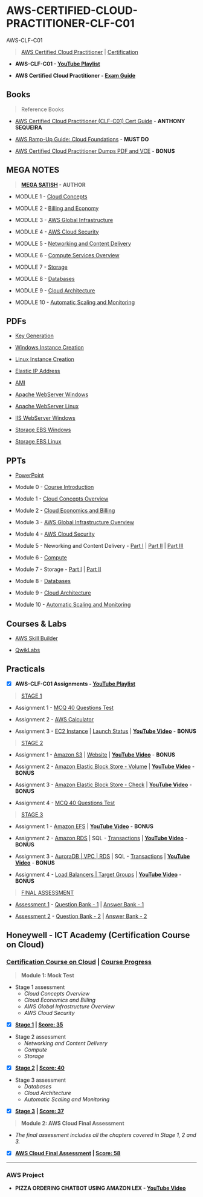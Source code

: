 # AWS-CERTIFIED-CLOUD-PRACTITIONER-CLF-C01
 AWS-CLF-C01

 >[AWS Certified Cloud Practitioner](https://aws.amazon.com/certification/certified-cloud-practitioner) | [Certification](https://aws.amazon.com/certification/)
 
 - **AWS-CLF-C01 - [YouTube Playlist](https://youtube.com/playlist?list=PLGOc13Pt03SZuZA2eS79J4EUtBBgR0JCs)**
 
 - **AWS Certified Cloud Practitioner - [Exam Guide](https://github.com/Amey-Thakur/AWS-CERTIFIED-CLOUD-PRACTITIONER-CLF-C01/blob/main/AWS%20Certified%20Cloud%20Practitioner%20Exam%20Guide.PDF)** 
  
## Books
 
 >Reference Books

 - [AWS Certified Cloud Practitioner (CLF-C01) Cert Guide](https://github.com/Amey-Thakur/AWS-CERTIFIED-CLOUD-PRACTITIONER-CLF-C01/blob/main/Books/Anthony%20Sequeira%20%5BAnthony%20Sequeira%5D%20-%20AWS%20Certified%20Cloud%20Practitioner%20(CLF-C01)%20Cert%20Guide%2C%20First%20Edition-Pearson%20IT%20Certification%20(2019).pdf) - **ANTHONY SEQUEIRA**
 
 - [AWS Ramp-Up Guide: Cloud Foundations](https://github.com/Amey-Thakur/AWS-CERTIFIED-CLOUD-PRACTITIONER-CLF-C01/blob/main/Books/AWS%20Ramp-Up%20Guide%20Cloud%20Foundations.pdf) - **MUST DO**
 
 - [AWS Certified Cloud Practitioner Dumps PDF and VCE](https://github.com/Amey-Thakur/AWS-CERTIFIED-CLOUD-PRACTITIONER-CLF-C01/tree/main/Books/AWS-Certified-Cloud-Practitioner%20Dumps%20PDF%20and%20VCE) - **BONUS**


## MEGA NOTES
 
 >**[MEGA SATISH](https://github.com/msatmod) - AUTHOR**
 
 - MODULE 1 - [Cloud Concepts](https://github.com/Amey-Thakur/AWS-CERTIFIED-CLOUD-PRACTITIONER-CLF-C01/blob/main/MEGA%20NOTES/MODULE%201_%20Cloud%20Concepts.pdf)
 
 - MODULE 2 - [Billing and Economy](https://github.com/Amey-Thakur/AWS-CERTIFIED-CLOUD-PRACTITIONER-CLF-C01/blob/main/MEGA%20NOTES/MODULE%202_%20Billing%20and%20Economy.pdf)
 
 - MODULE 3 - [AWS Global Infrastructure](https://github.com/Amey-Thakur/AWS-CERTIFIED-CLOUD-PRACTITIONER-CLF-C01/blob/main/MEGA%20NOTES/MODULE%203_%20AWS%20Global%20Infrastructure.pdf)
 
 - MODULE 4 - [AWS Cloud Security](https://github.com/Amey-Thakur/AWS-CERTIFIED-CLOUD-PRACTITIONER-CLF-C01/blob/main/MEGA%20NOTES/MODULE%204_%20AWS%20Cloud%20Security.pdf)
 
 - MODULE 5 - [Networking and Content Delivery](https://github.com/Amey-Thakur/AWS-CERTIFIED-CLOUD-PRACTITIONER-CLF-C01/blob/main/MEGA%20NOTES/MODULE%205_%20Networking%20and%20Content%20Delivery.pdf)

 - MODULE 6 - [Compute Services Overview](https://github.com/Amey-Thakur/AWS-CERTIFIED-CLOUD-PRACTITIONER-CLF-C01/blob/main/MEGA%20NOTES/MODULE%206_%20Compute%20Services%20Overview.pdf)
 
 - MODULE 7 - [Storage](https://github.com/Amey-Thakur/AWS-CERTIFIED-CLOUD-PRACTITIONER-CLF-C01/blob/main/MEGA%20NOTES/MODULE%207_%20Storage.pdf)
 
 - MODULE 8 - [Databases](https://github.com/Amey-Thakur/AWS-CERTIFIED-CLOUD-PRACTITIONER-CLF-C01/blob/main/MEGA%20NOTES/MODULE%208_%20Databases.pdf)
 
 - MODULE 9 - [Cloud Architecture](https://github.com/Amey-Thakur/AWS-CERTIFIED-CLOUD-PRACTITIONER-CLF-C01/blob/main/MEGA%20NOTES/MODULE%209_%20Cloud%20Architecture.pdf)
 
 - MODULE 10 - [Automatic Scaling and Monitoring](https://github.com/Amey-Thakur/AWS-CERTIFIED-CLOUD-PRACTITIONER-CLF-C01/blob/main/MEGA%20NOTES/MODULE%2010_%20Automatic%20Scaling%20and%20Monitoring.pdf)


## PDFs
 
 - [Key Generation](https://github.com/Amey-Thakur/AWS-CERTIFIED-CLOUD-PRACTITIONER-CLF-C01/blob/main/PDFS/01_Key_Generation.pdf)
 
 - [Windows Instance Creation](https://github.com/Amey-Thakur/AWS-CERTIFIED-CLOUD-PRACTITIONER-CLF-C01/blob/main/PDFS/02_Windows_Instance_Creation.pdf)
 
 - [Linux Instance Creation](https://github.com/Amey-Thakur/AWS-CERTIFIED-CLOUD-PRACTITIONER-CLF-C01/blob/main/PDFS/03_Linux_Instance_Creation.pdf)
 
 - [Elastic IP Address](https://github.com/Amey-Thakur/AWS-CERTIFIED-CLOUD-PRACTITIONER-CLF-C01/blob/main/PDFS/04_Elastic_IP_Address.pdf)
 
 - [AMI](https://github.com/Amey-Thakur/AWS-CERTIFIED-CLOUD-PRACTITIONER-CLF-C01/blob/main/PDFS/05_AMI.pdf)
 
 - [Apache WebServer Windows](https://github.com/Amey-Thakur/AWS-CERTIFIED-CLOUD-PRACTITIONER-CLF-C01/blob/main/PDFS/06_Apache_WebServer_Windows.pdf)
 
 - [Apache WebServer Linux](https://github.com/Amey-Thakur/AWS-CERTIFIED-CLOUD-PRACTITIONER-CLF-C01/blob/main/PDFS/07_Apache_WebServer_Linux.pdf)
 
 - [IIS WebServer Windows](https://github.com/Amey-Thakur/AWS-CERTIFIED-CLOUD-PRACTITIONER-CLF-C01/blob/main/PDFS/08_IIS_WebServer_Windows.pdf)
 
 - [Storage EBS Windows](https://github.com/Amey-Thakur/AWS-CERTIFIED-CLOUD-PRACTITIONER-CLF-C01/blob/main/PDFS/09_Storage_EBS_Windows.pdf)
 
 - [Storage EBS Linux](https://github.com/Amey-Thakur/AWS-CERTIFIED-CLOUD-PRACTITIONER-CLF-C01/blob/main/PDFS/10_Storage_EBS_Linux.pdf)


## PPTs
 
 - [PowerPoint](https://github.com/Amey-Thakur/AWS-CERTIFIED-CLOUD-PRACTITIONER-CLF-C01/tree/main/PPTS/PowerPoint)

 - Module 0 - [Course Introduction](https://github.com/Amey-Thakur/AWS-CERTIFIED-CLOUD-PRACTITIONER-CLF-C01/blob/main/PPTS/AcademyCloudFoundations_Module_00.pdf)
 
 - Module 1 - [Cloud Concepts Overview](https://github.com/Amey-Thakur/AWS-CERTIFIED-CLOUD-PRACTITIONER-CLF-C01/blob/main/PPTS/AcademyCloudFoundations_Module_01.pdf)
 
 - Module 2 - [Cloud Economics and Billing](https://github.com/Amey-Thakur/AWS-CERTIFIED-CLOUD-PRACTITIONER-CLF-C01/blob/main/PPTS/AcademyCloudFoundations_Module_02.pdf)
 
 - Module 3 - [AWS Global Infrastructure Overview](https://github.com/Amey-Thakur/AWS-CERTIFIED-CLOUD-PRACTITIONER-CLF-C01/blob/main/PPTS/AcademyCloudFoundations_Module_03.pdf)
 
 - Module 4 - [AWS Cloud Security](https://github.com/Amey-Thakur/AWS-CERTIFIED-CLOUD-PRACTITIONER-CLF-C01/blob/main/PPTS/AcademyCloudFoundations_Module_04.pdf)
 
 - Module 5 - Neworking and Content Delivery - [Part I](https://github.com/Amey-Thakur/AWS-CERTIFIED-CLOUD-PRACTITIONER-CLF-C01/blob/main/PPTS/AcademyCloudFoundations_Module_05_01.pdf) | [Part II](https://github.com/Amey-Thakur/AWS-CERTIFIED-CLOUD-PRACTITIONER-CLF-C01/blob/main/PPTS/AcademyCloudFoundations_Module_05_02.pdf) | [Part III](https://github.com/Amey-Thakur/AWS-CERTIFIED-CLOUD-PRACTITIONER-CLF-C01/blob/main/PPTS/AcademyCloudFoundations_Module_05_03.pdf)
 
 - Module 6 - [Compute](https://github.com/Amey-Thakur/AWS-CERTIFIED-CLOUD-PRACTITIONER-CLF-C01/blob/main/PPTS/AcademyCloudFoundations_Module_06.pdf)
 
 - Module 7 - Storage - [Part I](https://github.com/Amey-Thakur/AWS-CERTIFIED-CLOUD-PRACTITIONER-CLF-C01/blob/main/PPTS/AcademyCloudFoundations_Module_07_01.pdf) | [Part II](https://github.com/Amey-Thakur/AWS-CERTIFIED-CLOUD-PRACTITIONER-CLF-C01/blob/main/PPTS/AcademyCloudFoundations_Module_07_02.pdf)
 
 - Module 8 - [Databases](https://github.com/Amey-Thakur/AWS-CERTIFIED-CLOUD-PRACTITIONER-CLF-C01/blob/main/PPTS/AcademyCloudFoundations_Module_08.pdf)
 
 - Module 9 - [Cloud Architecture](https://github.com/Amey-Thakur/AWS-CERTIFIED-CLOUD-PRACTITIONER-CLF-C01/blob/main/PPTS/AcademyCloudFoundations_Module_09.pdf)
 
 - Module 10 - [Automatic Scaling and Monitoring](https://github.com/Amey-Thakur/AWS-CERTIFIED-CLOUD-PRACTITIONER-CLF-C01/blob/main/PPTS/AcademyCloudFoundations_Module_10.pdf)


## Courses & Labs
 
 - [AWS Skill Builder](https://explore.skillbuilder.aws/learn)
 
 - [QwikLabs](https://www.qwiklabs.com)


## Practicals

 - [x] **AWS-CLF-C01 Assignments - [YouTube Playlist](https://youtube.com/playlist?list=PLGOc13Pt03SZuZA2eS79J4EUtBBgR0JCs)**

 >[STAGE 1](https://github.com/Amey-Thakur/AWS-CERTIFIED-CLOUD-PRACTITIONER-CLF-C01/tree/main/STAGE-1)
 
 - Assignment 1 - [MCQ 40 Questions Test](https://github.com/Amey-Thakur/AWS-CERTIFIED-CLOUD-PRACTITIONER-CLF-C01/blob/main/STAGE-1/B-50_AMEY_THAKUR_54920-Assignment-1.xlsx)
 
 - Assignment 2 - [AWS Calculator](https://github.com/Amey-Thakur/AWS-CERTIFIED-CLOUD-PRACTITIONER-CLF-C01/blob/main/STAGE-1/B-50-AMEY_THAKUR_54920-Assignment-2.xlsx)
 
 - Assignment 3 - [EC2 Instance](https://github.com/Amey-Thakur/AWS-CERTIFIED-CLOUD-PRACTITIONER-CLF-C01/blob/main/STAGE-1/Instances.jpg) | [Launch Status](https://github.com/Amey-Thakur/AWS-CERTIFIED-CLOUD-PRACTITIONER-CLF-C01/blob/main/STAGE-1/Launch%20Status.jpg) | **[YouTube Video](https://youtu.be/y-oACtu8djc)** - **BONUS**

 
 >[STAGE 2](https://github.com/Amey-Thakur/AWS-CERTIFIED-CLOUD-PRACTITIONER-CLF-C01/tree/main/STAGE-2)
 
 - Assignment 1 - [Amazon S3](https://github.com/Amey-Thakur/AWS-CERTIFIED-CLOUD-PRACTITIONER-CLF-C01/blob/main/STAGE-2/54920_AMEY_THAKUR_STAGE-2_ASSIGNMENT-1.xlsx) | [Website](https://github.com/Amey-Thakur/AWS-CERTIFIED-CLOUD-PRACTITIONER-CLF-C01/blob/main/STAGE-2/Website.zip) | **[YouTube Video](https://youtu.be/CnM07Vg7pW8)** - **BONUS**
 
 - Assignment 2 - [Amazon Elastic Block Store - Volume](https://github.com/Amey-Thakur/AWS-CERTIFIED-CLOUD-PRACTITIONER-CLF-C01/blob/main/STAGE-2/54920_AMEY_THAKUR_STAGE-2_ASSIGNMENT-2.xlsx) | **[YouTube Video](https://youtu.be/D8Vt_wIuDHQ)** - **BONUS**
 
 - Assignment 3 - [Amazon Elastic Block Store - Check](https://github.com/Amey-Thakur/AWS-CERTIFIED-CLOUD-PRACTITIONER-CLF-C01/blob/main/STAGE-2/54920_AMEY_THAKUR_STAGE-2_ASSIGNMENT-3.xlsx) | **[YouTube Video](https://youtu.be/D8Vt_wIuDHQ)** - **BONUS**
 
 - Assignment 4 - [MCQ 40 Questions Test](https://github.com/Amey-Thakur/AWS-CERTIFIED-CLOUD-PRACTITIONER-CLF-C01/blob/main/STAGE-2/54920_AMEY_THAKUR_STAGE-2_MCQ.xlsx)


 >[STAGE 3](https://github.com/Amey-Thakur/AWS-CERTIFIED-CLOUD-PRACTITIONER-CLF-C01/tree/main/STAGE-3)
 
 - Assignment 1 - [Amazon EFS](https://github.com/Amey-Thakur/AWS-CERTIFIED-CLOUD-PRACTITIONER-CLF-C01/blob/main/STAGE-3/54920-AMEY_THAKUR_STAGE-3_ASSIGNMENT-1.xlsx) | **[YouTube Video](https://youtu.be/jShMHcYju4Y)** - **BONUS**
 
 - Assignment 2 - [Amazon RDS](https://github.com/Amey-Thakur/AWS-CERTIFIED-CLOUD-PRACTITIONER-CLF-C01/blob/main/STAGE-3/54920-AMEY_THAKUR_STAGE-3_ASSIGNMENT-2.xlsx) | SQL -  [Transactions](https://github.com/Amey-Thakur/AWS-CERTIFIED-CLOUD-PRACTITIONER-CLF-C01/blob/main/STAGE-3/Transactions.sql) | **[YouTube Video](https://youtu.be/9Quw6uln1Zc)** - **BONUS**
 
 - Assignment 3 - [AuroraDB | VPC | RDS](https://github.com/Amey-Thakur/AWS-CERTIFIED-CLOUD-PRACTITIONER-CLF-C01/blob/main/STAGE-3/54920-AMEY_THAKUR_STAGE-3_ASSIGNMENT-3.xlsx) | SQL -  [Transactions](https://github.com/Amey-Thakur/AWS-CERTIFIED-CLOUD-PRACTITIONER-CLF-C01/blob/main/STAGE-3/Transactions.sql) | **[YouTube Video](https://youtu.be/EhV8I2ElVRk)** - **BONUS**
 
 - Assignment 4 - [Load Balancers | Target Groups](https://github.com/Amey-Thakur/AWS-CERTIFIED-CLOUD-PRACTITIONER-CLF-C01/blob/main/STAGE-3/54920-AMEY_THAKUR_STAGE-3_ASSIGNMENT-4.xlsx) | **[YouTube Video](https://youtu.be/3TIzIHqkvvU)** - **BONUS**


 >[FINAL ASSESSMENT](https://github.com/Amey-Thakur/AWS-CERTIFIED-CLOUD-PRACTITIONER-CLF-C01/tree/main/Final%20Assessment)
 
 - [Assessment 1](https://github.com/Amey-Thakur/AWS-CERTIFIED-CLOUD-PRACTITIONER-CLF-C01/blob/main/Final%20Assessment/54920-AMEY_THAKUR_FINAL_ASSESSMENT-1.xlsx) - [Question Bank - 1](https://github.com/Amey-Thakur/AWS-CERTIFIED-CLOUD-PRACTITIONER-CLF-C01/blob/main/Final%20Assessment/QuesBank-1.pdf) | [Answer Bank - 1](https://github.com/Amey-Thakur/AWS-CERTIFIED-CLOUD-PRACTITIONER-CLF-C01/blob/main/Final%20Assessment/AnsBank-1.pdf)
 
 - [Assessment 2](https://github.com/Amey-Thakur/AWS-CERTIFIED-CLOUD-PRACTITIONER-CLF-C01/blob/main/Final%20Assessment/54920-AMEY_THAKUR_FINAL_ASSESSMENT-2.xlsx) - [Question Bank - 2](https://github.com/Amey-Thakur/AWS-CERTIFIED-CLOUD-PRACTITIONER-CLF-C01/blob/main/Final%20Assessment/QuesBank-2.pdf) | [Answer Bank - 2](https://github.com/Amey-Thakur/AWS-CERTIFIED-CLOUD-PRACTITIONER-CLF-C01/blob/main/Final%20Assessment/AnsBank-2.pdf)


## Honeywell - ICT Academy (Certification Course on Cloud)

### [Certification Course on Cloud](https://github.com/Amey-Thakur/AWS-CERTIFIED-CLOUD-PRACTITIONER-CLF-C01/blob/main/Honeywell%20-%20ICT%20Academy%20(Certification%20Course%20on%20Cloud)/Certification%20Course%20on%20Cloud.jpg) | [Course Progress](https://github.com/Amey-Thakur/AWS-CERTIFIED-CLOUD-PRACTITIONER-CLF-C01/blob/main/Honeywell%20-%20ICT%20Academy%20(Certification%20Course%20on%20Cloud)/Course%20Progress.jpg)
 
 >**Module 1: Mock Test**

 - Stage 1 assessment
     * _Cloud Concepts Overview_
     * _Cloud Economics and Billing_
     * _AWS Global Infrastructure Overview_
     * _AWS Cloud Security_

 - [x] **[Stage 1](https://github.com/Amey-Thakur/AWS-CERTIFIED-CLOUD-PRACTITIONER-CLF-C01/blob/main/Honeywell%20-%20ICT%20Academy%20(Certification%20Course%20on%20Cloud)/Module%201%20-%20Mock%20Test%20Stage%201.jpg) | [Score: 35](https://github.com/Amey-Thakur/AWS-CERTIFIED-CLOUD-PRACTITIONER-CLF-C01/blob/main/Honeywell%20-%20ICT%20Academy%20(Certification%20Course%20on%20Cloud)/Module%201%20-%20Mock%20Test%20Stage%201%20(Score%2035).png)**
 
 - Stage 2 assessment
     * _Networking and Content Delivery_
     * _Compute_
     * _Storage_
 
 - [x] **[Stage 2](https://github.com/Amey-Thakur/AWS-CERTIFIED-CLOUD-PRACTITIONER-CLF-C01/blob/main/Honeywell%20-%20ICT%20Academy%20(Certification%20Course%20on%20Cloud)/Module%201%20-%20Mock%20Test%20Stage%202.jpg) | [Score: 40](https://github.com/Amey-Thakur/AWS-CERTIFIED-CLOUD-PRACTITIONER-CLF-C01/blob/main/Honeywell%20-%20ICT%20Academy%20(Certification%20Course%20on%20Cloud)/Module%201%20-%20Mock%20Test%20Stage%202%20(Score%2040).png)**
 
 - Stage 3 assessment
     * _Databases_
     * _Cloud Architecture_
     * _Automatic Scaling and Monitoring_
 
 - [x] **[Stage 3](https://github.com/Amey-Thakur/AWS-CERTIFIED-CLOUD-PRACTITIONER-CLF-C01/blob/main/Honeywell%20-%20ICT%20Academy%20(Certification%20Course%20on%20Cloud)/Module%201%20-%20Mock%20Test%20Stage%203.jpg) | [Score: 37](https://github.com/Amey-Thakur/AWS-CERTIFIED-CLOUD-PRACTITIONER-CLF-C01/blob/main/Honeywell%20-%20ICT%20Academy%20(Certification%20Course%20on%20Cloud)/Module%201%20-%20Mock%20Test%20Stage%203%20(Score%2037).png)**
 
 >**Module 2: AWS Cloud Final Assessment**
 
 - _The final assessment includes all the chapters covered in Stage 1, 2 and 3._
 
 - [x] **[AWS Cloud Final Assessment](https://github.com/Amey-Thakur/AWS-CERTIFIED-CLOUD-PRACTITIONER-CLF-C01/blob/main/Honeywell%20-%20ICT%20Academy%20(Certification%20Course%20on%20Cloud)/Module%202%20-%20AWS%20Cloud%20Final%20Assessment.jpg) | [Score: 58](https://github.com/Amey-Thakur/AWS-CERTIFIED-CLOUD-PRACTITIONER-CLF-C01/blob/main/Honeywell%20-%20ICT%20Academy%20(Certification%20Course%20on%20Cloud)/Module%202%20-%20AWS%20Cloud%20Final%20Assessment%20(Score%2058).png)**


---

 ### AWS Project
 
 - **PIZZA ORDERING CHATBOT USING AMAZON LEX - [YouTube Video](https://youtu.be/FHbXSo95S7A)**

